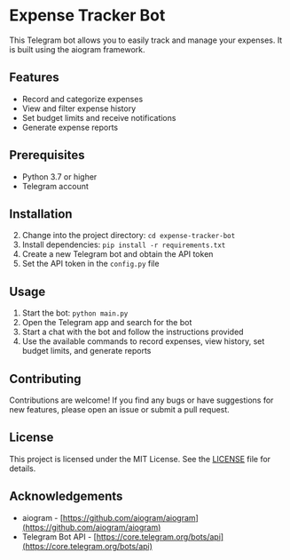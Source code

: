 # Expense Tracker Bot

This Telegram bot allows you to easily track and manage your expenses. It is built using the aiogram framework.

## Features

- Record and categorize expenses
- View and filter expense history
- Set budget limits and receive notifications
- Generate expense reports

## Prerequisites

- Python 3.7 or higher
- Telegram account

## Installation

2. Change into the project directory: `cd expense-tracker-bot`
3. Install dependencies: `pip install -r requirements.txt`
4. Create a new Telegram bot and obtain the API token
5. Set the API token in the `config.py` file

## Usage

1. Start the bot: `python main.py`
2. Open the Telegram app and search for the bot
3. Start a chat with the bot and follow the instructions provided
4. Use the available commands to record expenses, view history, set budget limits, and generate reports

## Contributing

Contributions are welcome! If you find any bugs or have suggestions for new features, please open an issue or submit a pull request.

## License

This project is licensed under the MIT License. See the [LICENSE](LICENSE) file for details.

## Acknowledgements

- aiogram - [https://github.com/aiogram/aiogram](https://github.com/aiogram/aiogram)
- Telegram Bot API - [https://core.telegram.org/bots/api](https://core.telegram.org/bots/api)